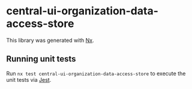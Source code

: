 # central-ui-organization-data-access-store

This library was generated with [Nx](https://nx.dev).

## Running unit tests

Run `nx test central-ui-organization-data-access-store` to execute the unit tests via [Jest](https://jestjs.io).
